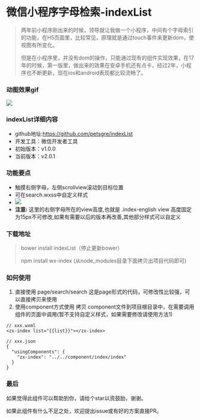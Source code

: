 # 微信小程序字母检索-indexList

>两年前小程序刚出来的时候，领导就让我做一个小程序，中间有个字母索引的功能，在H5页面里，比较常见，原理就是通过touch事件来更新dom，使视图有所变化。
>
>但是在小程序里，并没有dom的操作，只能通过现有的组件实现效果，在17年的时候，第一版里，做出来的效果在安卓手机还有点卡，经过2年，小程序也不断更新，现在ios和android表现都比较流畅了。



### 动图效果gif



![](./demo.gif)

### indexList详细内容

* github地址:<https://github.com/petsgre/indexList>
* 开发工具：微信开发者工具
* 初始版本：v1.0.0
* 当前版本：v2.0.1

### 功能要点

* 触摸右侧字母，左侧scrollview滚动到目标位置
* 可在search.wxss中自定义样式
* ![](./css.jpg)
* **注意:** 这里的右侧字母所在的view高度,也就是 .index-english view  高度固定为15px不可修改,如果有需要以后的版本再改善,其他部分样式可以自定义

### 下载地址

> bower install indexList（停止更新bower）
>
> npm install wx-index (从node_modules目录下面拷贝出项目代码即可)

### 如何使用



1. 直接使用 page/search/search 这是page形式的代码，可修改性比较强，可以直接拷贝来使用
2. 使用component方式使用 拷贝 component文件到项目根目录中，在需要调用组件的页面中调用(暂不支持自定义样式，如果需要修改请使用方法1)

```
// xxx.wxml
<zx-index list="{{list}}"></zx-index>

// xxx.json
{
  "usingComponents": {
    "zx-index": "../../component/index/index"
  }
}
```



### 最后

如果觉得此组件可以帮助到你，请给个star以资鼓励，谢谢。

如果此组件有什么不足之处，欢迎提出issue或有好的方案直接PR。
